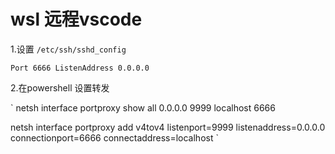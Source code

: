 # wsl 远程vscode

1.设置 `/etc/ssh/sshd_config`

`
Port 6666
ListenAddress 0.0.0.0
`

2.在powershell 设置转发

`
netsh interface portproxy show all
0.0.0.0 9999 localhost 6666

netsh interface portproxy add v4tov4 listenport=9999 listenaddress=0.0.0.0 connectionport=6666 connectaddress=localhost
`
